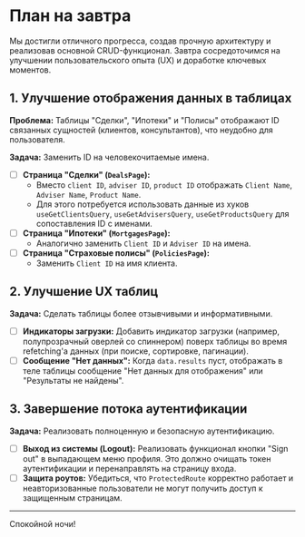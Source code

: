 # План на завтра

Мы достигли отличного прогресса, создав прочную архитектуру и реализовав основной CRUD-функционал. Завтра сосредоточимся на улучшении пользовательского опыта (UX) и доработке ключевых моментов.

## 1. Улучшение отображения данных в таблицах

**Проблема:** Таблицы "Сделки", "Ипотеки" и "Полисы" отображают ID связанных сущностей (клиентов, консультантов), что неудобно для пользователя.

**Задача:** Заменить ID на человекочитаемые имена.

-   [ ] **Страница "Сделки" (`DealsPage`):**
    -   Вместо `client ID`, `adviser ID`, `product ID` отображать `Client Name`, `Adviser Name`, `Product Name`.
    -   Для этого потребуется использовать данные из хуков `useGetClientsQuery`, `useGetAdvisersQuery`, `useGetProductsQuery` для сопоставления ID с именами.
-   [ ] **Страница "Ипотеки" (`MortgagesPage`):**
    -   Аналогично заменить `Client ID` и `Adviser ID` на имена.
-   [ ] **Страница "Страховые полисы" (`PoliciesPage`):**
    -   Заменить `Client ID` на имя клиента.

## 2. Улучшение UX таблиц

**Задача:** Сделать таблицы более отзывчивыми и информативными.

-   [ ] **Индикаторы загрузки:** Добавить индикатор загрузки (например, полупрозрачный оверлей со спиннером) поверх таблицы во время refetching'а данных (при поиске, сортировке, пагинации).
-   [ ] **Сообщение "Нет данных":** Когда `data.results` пуст, отображать в теле таблицы сообщение "Нет данных для отображения" или "Результаты не найдены".

## 3. Завершение потока аутентификации

**Задача:** Реализовать полноценную и безопасную аутентификацию.

-   [ ] **Выход из системы (Logout):** Реализовать функционал кнопки "Sign out" в выпадающем меню профиля. Это должно очищать токен аутентификации и перенаправлять на страницу входа.
-   [ ] **Защита роутов:** Убедиться, что `ProtectedRoute` корректно работает и неавторизованные пользователи не могут получить доступ к защищенным страницам.

---

Спокойной ночи!


